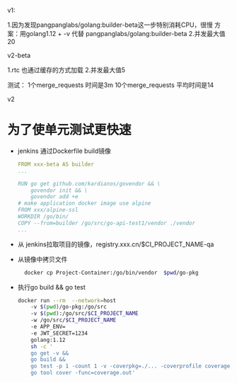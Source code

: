 
v1:

1.因为发现pangpanglabs/golang:builder-beta这一步特别消耗CPU，很慢
  方案：用golang1.12 + -v 代替 pangpanglabs/golang:builder-beta
2.并发最大值20

v2-beta

1.rtc 也通过缓存的方式加载
2.并发最大值5

测试：
1个merge_requests   时间是3m
10个merge_requests  平均时间是14

v2
# 为了使单元测试更快速

- jenkins 通过Dockerfile build镜像

    ```yml
    FROM xxx-beta AS builder
    ...

    RUN go get github.com/kardianos/govendor && \
        govendor init && \
        govendor add +e
    # make application docker image use alpine
    FROM xxx/alpine-ssl
    WORKDIR /go/bin/
    COPY --from=builder /go/src/go-api-test1/vendor ./vendor
    ...

    ```

- 从 jenkins拉取项目的镜像，registry.xxx.cn/$CI_PROJECT_NAME-qa

- 从镜像中拷贝文件
  ```bash
    docker cp Project-Container:/go/bin/vendor  $pwd/go-pkg
  ```
- 执行go build && go test

    ``` bash
    docker run --rm  --network=host 
        -v $(pwd)/go-pkg:/go/src
        -v $(pwd):/go/src/$CI_PROJECT_NAME
        -w /go/src/$CI_PROJECT_NAME
        -e APP_ENV=
        -e JWT_SECRET=1234
        golang:1.12 
        sh -c '
        go get -v &&
        go build &&
        go test -p 1 -count 1 -v -coverpkg=./... -coverprofile coverage.out ./... &&
        go tool cover -func=coverage.out'

    ```



